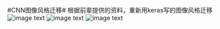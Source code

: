 #CNN图像风格迁移#
根据前辈提供的资料，重新用keras写的图像风格迁移
![image text](https://raw.github.com/KANG99/Kang-keras-style-transfer/master/results/09.png)
![image text](https://raw.github.com/KANG99/Kang-keras-style-transfer/master/images/Macau.jpg)
![image text](https://raw.github.com/KANG99/Kang-keras-style-transfer/master/images/StarryNight.jpg)

